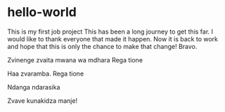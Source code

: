 # hello-world
This is my first job project
This has been a long journey to get this far. I would like to thank everyone that made it happen. Now it is back to work and hope that this is only the chance to make that change! Bravo.

Zvinenge zvaita mwana wa mdhara
Rega tione

Haa zvaramba. Rega tione

Ndanga ndarasika

Zvave kunakidza manje!




